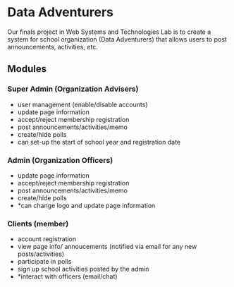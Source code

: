 # Data Adventurers
Our finals project in Web Systems and Technologies Lab is to create a system for school organization (Data Adventurers) that allows users to post announcements, activities, etc.

## Modules

### Super Admin (Organization Advisers)

- user management (enable/disable accounts)
- update page information
- accept/reject membership registration 
- post announcements/activities/memo
- create/hide polls
- can set-up the start of school year and registration date


### Admin (Organization Officers)

- update page information
- accept/reject membership registration 
- post announcements/activities/memo
- create/hide polls
- *can change logo and update page information
	
	
### Clients (member)

- account registration 
- view page info/ annoucements (notified via email for any new posts/activities)
- participate in polls
- sign up school activities posted by the admin
- *interact with officers (email/chat)	
